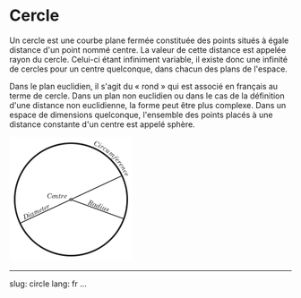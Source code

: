 Cercle
=====

Un cercle est une courbe plane fermée constituée des points situés à égale
distance d'un point nommé centre. La valeur de cette distance est appelée
rayon du cercle. Celui-ci étant infiniment variable, il existe donc une
infinité de cercles pour un centre quelconque, dans chacun des plans de
l'espace.

Dans le plan euclidien, il s'agit du « rond » qui est associé en français au
terme de cercle. Dans un plan non euclidien ou dans le cas de la définition
d'une distance non euclidienne, la forme peut être plus complexe. Dans un
espace de dimensions quelconque, l'ensemble des points placés à une distance
constante d'un centre est appelé sphère.

![Un cercle](../images/circle.png)

---
slug: circle
lang: fr
...
